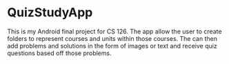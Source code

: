 # QuizStudyApp

This is my Android final project for CS 126. The app allow the user to create folders to represent courses and units within those courses.
The can then add problems and solutions in the form of images or text and receive quiz questions based off those problems.
